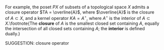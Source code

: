 For example, the poset $PX$ of subsets of a topological space $X$ admits a closure operator $TA = \overline{A}$, where $\overline{A}$ is the closure of $A \subset X$, and a kernel operator $KA = A^\circ$, where $A^\circ$ is the interior of $A \subset X$.\footnote{The **closure** of $A$ is the smallest closed set containing $A$, equally the intersection of all closed sets containing $A$; the **interior** is defined dually.}


SUGGESTION: closure operator